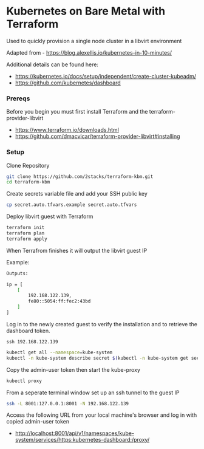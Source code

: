 # Kubernetes on Bare Metal with Terraform
Used to quickly provision a single node cluster in a libvirt environment

Adapted from - https://blog.alexellis.io/kubernetes-in-10-minutes/

Additional details can be found here:

- https://kubernetes.io/docs/setup/independent/create-cluster-kubeadm/
- https://github.com/kubernetes/dashboard

### Prereqs
Before you begin you must first install Terraform and the terraform-provider-libvirt

- https://www.terraform.io/downloads.html
- https://github.com/dmacvicar/terraform-provider-libvirt#installing


### Setup
Clone Repository
```bash
git clone https://github.com/2stacks/terraform-kbm.git
cd terraform-kbm
```

Create secrets variable file and add your SSH public key
```bash
cp secret.auto.tfvars.example secret.auto.tfvars
```

Deploy libvirt guest with Terraform
```bash
terraform init
terraform plan
terraform apply
```

When Terrafrom finishes it will output the libvirt guest IP

Example:
```bash
Outputs:

ip = [
    [
        192.168.122.139,
        fe80::5054:ff:fec2:43bd
    ]
]
```

Log in to the newly created guest to verify the installation and to retrieve the dashboard token.

`ssh 192.168.122.139`

```bash
kubectl get all --namespace=kube-system
kubectl -n kube-system describe secret $(kubectl -n kube-system get secret | grep admin-user | awk '{print $1}')
```
Copy the admin-user token then start the kube-proxy
```bash
kubectl proxy
```

From a seperate terminal window set up an ssh tunnel to the guest IP
```bash
ssh -L 8001:127.0.0.1:8001 -N 192.168.122.139
```

Access the following URL from your local machine's browser and log in with copied admin-user token

- <http://localhost:8001/api/v1/namespaces/kube-system/services/https:kubernetes-dashboard:/proxy/>